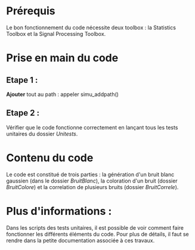 # Prérequis 
Le bon fonctionnement du code nécessite deux toolbox : la Statistics Toolbox et la Signal Processing Toolbox.

# Prise en main du code

## Etape 1 :
**Ajouter** tout au path : appeler simu_addpath()

## Etape 2 : 
Vérifier que le code fonctionne correctement en lançant tous les tests unitaires du dossier *Unitests*. 

# Contenu du code 
Le code est constitué de trois parties : la génération d'un bruit blanc gaussien (dans le dossier *BruitBlanc*), la coloration d'un bruit (dossier *BruitColore*) et la correlation de plusieurs bruits (dossier *BruitCorrele*).


# Plus d'informations : 
Dans les scripts des tests unitaires, il est possible de voir comment faire fonctionner les différents éléments du code.
Pour plus de détails, il faut se rendre dans la petite documentation associée à ces travaux.


